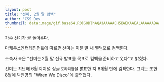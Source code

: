 ```yaml
---
layout: post
title: "선미, 2월 말 컴백"
author: 'CSS Dev'
thumbnail: data:image/gif;base64,R0lGODlhAQABAAAAACH5BAEKAAEALAAAAAABAAEAAAICTAEAOw==
---
```



가수 선미가 곧 돌아온다.

마케우스엔터테인먼트에 따르면 선미는 이달 말 새 앨범으로 컴백한다.

소속사 측은 "선미는 2월 말 신곡 발표를 목표로 컴백을 준비하고 있다"고 밝혔다.

선미는 지난해 6월 디지털 싱글 `포라피팜`을 발표한 지 8개월 만에 컴백한다. 그녀는 또한 8월에 박진영의 "When We Disco"에 출연했다.

